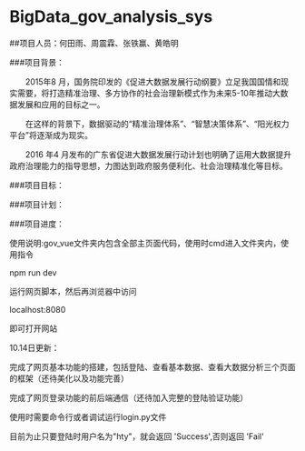 # BigData_gov_analysis_sys

##项目人员：何田雨、周震霖、张铁赢、黄皓明

###项目背景：
	
&emsp;&emsp;2015年8 月，国务院印发的《促进大数据发展行动纲要》立足我国国情和现实需要，将打造精准治理、多方协作的社会治理新模式作为未来5-10年推动大数据发展和应用的目标之一。  

&emsp;&emsp;在这样的背景下，数据驱动的“精准治理体系”、“智慧决策体系”、“阳光权力平台”将逐渐成为现实。

&emsp;&emsp;2016 年4 月发布的广东省促进大数据发展行动计划也明确了运用大数据提升政府治理能力的指导思想，力图达到政府服务便利化、社会治理精准化等目标。

###项目目标：



###项目计划：


###项目进度：

使用说明:gov_vue文件夹内包含全部主页面代码，使用时cmd进入文件夹内，使用指令

npm run dev

运行网页脚本，然后再浏览器中访问

localhost:8080

即可打开网站

10.14日更新：

完成了网页基本功能的搭建，包括登陆、查看基本数据、查看大数据分析三个页面的框架（还待美化以及功能完善）

完成了网页登录功能的前后端通信（还待加入完整的登陆验证功能）

使用时需要命令行或者调试运行login.py文件

目前为止只要登陆时用户名为"hty"，就会返回 'Success',否则返回 'Fail'
